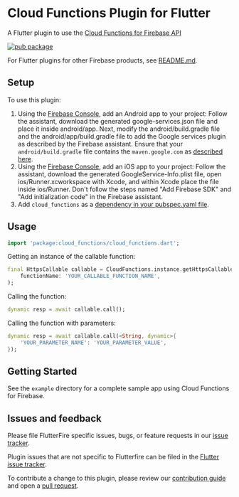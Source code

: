 # Cloud Functions Plugin for Flutter

A Flutter plugin to use the [Cloud Functions for Firebase API](https://firebase.google.com/docs/functions/callable)

[![pub package](https://img.shields.io/pub/v/cloud_functions.svg)](https://pub.dartlang.org/packages/cloud_functions)

For Flutter plugins for other Firebase products, see [README.md](https://github.com/FirebaseExtended/flutterfire/blob/master/README.md).

## Setup

To use this plugin:

1. Using the [Firebase Console](https://console.firebase.google.com/), add an Android app to your project:
Follow the assistant, download the generated google-services.json file and place it inside android/app. Next,
modify the android/build.gradle file and the android/app/build.gradle file to add the Google services plugin
as described by the Firebase assistant. Ensure that your `android/build.gradle` file contains the
`maven.google.com` as [described here](https://firebase.google.com/docs/android/setup#add_the_sdk).
1. Using the [Firebase Console](https://console.firebase.google.com/), add an iOS app to your project:
Follow the assistant, download the generated GoogleService-Info.plist file, open ios/Runner.xcworkspace
with Xcode, and within Xcode place the file inside ios/Runner. Don't follow the steps named
"Add Firebase SDK" and "Add initialization code" in the Firebase assistant.
1. Add `cloud_functions` as a [dependency in your pubspec.yaml file](https://flutter.io/platform-plugins/).

## Usage

```dart
import 'package:cloud_functions/cloud_functions.dart';
```

Getting an instance of the callable function:

```dart
final HttpsCallable callable = CloudFunctions.instance.getHttpsCallable(
    functionName: 'YOUR_CALLABLE_FUNCTION_NAME',
);
```

Calling the function:

```dart
dynamic resp = await callable.call();
```

Calling the function with parameters:

```dart
dynamic resp = await callable.call(<String, dynamic>{
    'YOUR_PARAMETER_NAME': 'YOUR_PARAMETER_VALUE',
});
```

## Getting Started

See the `example` directory for a complete sample app using Cloud Functions for Firebase.

## Issues and feedback

Please file FlutterFire specific issues, bugs, or feature requests in our [issue tracker](https://github.com/FirebaseExtended/flutterfire/issues/new).

Plugin issues that are not specific to Flutterfire can be filed in the [Flutter issue tracker](https://github.com/flutter/flutter/issues/new).

To contribute a change to this plugin,
please review our [contribution guide](https://github.com/FirebaseExtended/flutterfire/blob/master/CONTRIBUTING.md)
and open a [pull request](https://github.com/FirebaseExtended/flutterfire/pulls).
